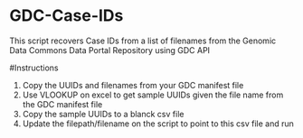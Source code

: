 # GDC-Case-IDs

This script recovers Case IDs from a list of filenames from the Genomic Data Commons Data Portal Repository using GDC API

#Instructions

1. Copy the UUIDs and filenames from your GDC manifest file
2. Use VLOOKUP on excel to get sample UUIDs given the file name from the GDC manifest file
3. Copy the sample UUIDs to a blanck csv file
4. Update the filepath/filename on the script to point to this csv file and run

